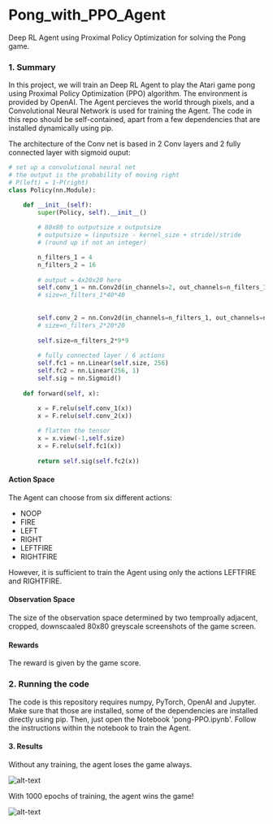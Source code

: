 # Pong_with_PPO_Agent
Deep RL Agent using Proximal Policy Optimization for solving the Pong game.

### 1. Summary

In this project, we will train an Deep RL Agent to play the Atari game pong using Proximal Policy Optimization (PPO) algorithm. The environment is provided by OpenAI. The Agent percieves the world through pixels, and a Convolutional Neural Network is used for training the Agent. The code in this repo should be self-contained, apart from a few dependencies that are installed dynamically using pip.

The architecture of the Conv net is based in 2 Conv layers and 2 fully connected layer with sigmoid ouput:

```python
# set up a convolutional neural net
# the output is the probability of moving right
# P(left) = 1-P(right)
class Policy(nn.Module):

    def __init__(self):
        super(Policy, self).__init__()
        
        # 80x80 to outputsize x outputsize
        # outputsize = (inputsize - kernel_size + stride)/stride 
        # (round up if not an integer)

        n_filters_1 = 4
        n_filters_2 = 16
        
        # output = 4x20x20 here
        self.conv_1 = nn.Conv2d(in_channels=2, out_channels=n_filters_1, kernel_size=6, stride=2, bias=False)
        # size=n_filters_1*40*40
        
        
        self.conv_2 = nn.Conv2d(in_channels=n_filters_1, out_channels=n_filters_2, kernel_size=6, stride=4)
        # size=n_filters_2*20*20
        
        self.size=n_filters_2*9*9
        
        # fully connected layer / 6 actions
        self.fc1 = nn.Linear(self.size, 256)
        self.fc2 = nn.Linear(256, 1)
        self.sig = nn.Sigmoid()
        
    def forward(self, x):
   
        x = F.relu(self.conv_1(x))
        x = F.relu(self.conv_2(x))

        # flatten the tensor
        x = x.view(-1,self.size)
        x = F.relu(self.fc1(x))
        
        return self.sig(self.fc2(x))
```

#### Action Space
The Agent can choose from six different actions:
- NOOP
- FIRE
- LEFT
- RIGHT
- LEFTFIRE
- RIGHTFIRE

However, it is sufficient to train the Agent using only the actions LEFTFIRE and RIGHTFIRE. 

#### Observation Space
The size of the observation space determined by two temproally adjacent, cropped, downscaaled 80x80 greyscale screenshots of the game screen.

#### Rewards
The reward is given by the game score.

### 2. Running the code
The code is this repository requires numpy, PyTorch, OpenAI and Jupyter. Make sure that those are installed, some of the dependencies are installed directly using pip. Then, just open the Notebook 'pong-PPO.ipynb'. Follow the instructions within the notebook to train the Agent.

#### 3. Results

Without any training, the agent loses the game always.

![alt-text]()

With 1000 epochs of training, the agent wins the game!

![alt-text]()
